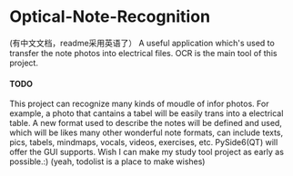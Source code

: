 # Optical-Note-Recognition
(有中文文档，readme采用英语了）
A useful application which's used to transfer the note photos into electrical files. 
OCR is the main tool of this project. 
#### TODO
This project can recognize many kinds of moudle of infor photos. For example, a photo that cantains a tabel will be easily trans into a electrical table.
A new format used to describe the notes will be defined and used, which will be likes many other wonderful note formats, can include texts, pics, tabels, mindmaps, vocals, videos, exercises, etc.
PySide6(QT) will offer the GUI supports.
Wish I can make my study tool project as early as possible.:)
(yeah, todolist is a place to make wishes)

